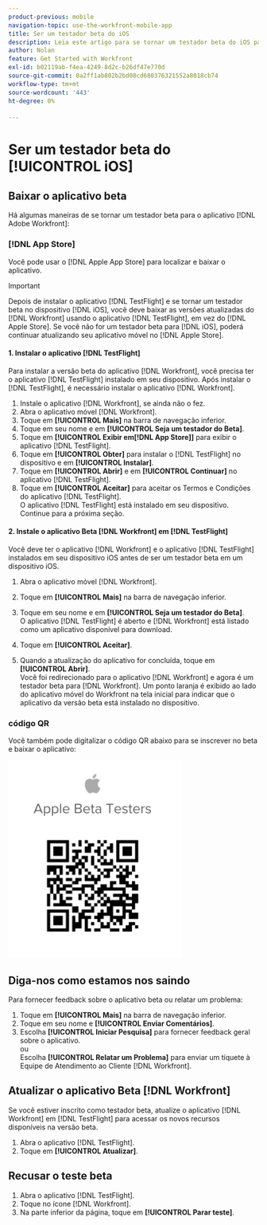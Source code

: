 ```yaml
---
product-previous: mobile
navigation-topic: use-the-workfront-mobile-app
title: Ser um testador beta do iOS
description: Leia este artigo para se tornar um testador beta do iOS para o  [!DNL Adobe Workfront] aplicativo móvel.
author: Nolan
feature: Get Started with Workfront
exl-id: b02119ab-f4ea-4249-8d2c-b26df47e770d
source-git-commit: 0a2ff1ab802b2bd08cd680376321552a8018cb74
workflow-type: tm+mt
source-wordcount: '443'
ht-degree: 0%

---
```


# Ser um testador beta do [!UICONTROL iOS]

## Baixar o aplicativo beta

Há algumas maneiras de se tornar um testador beta para o aplicativo [!DNL Adobe Workfront]:

### [!DNL App Store]

Você pode usar o [!DNL Apple App Store] para localizar e baixar o aplicativo.

>[!IMPORTANT]
>
>Depois de instalar o aplicativo [!DNL TestFlight] e se tornar um testador beta no dispositivo [!DNL iOS], você deve baixar as versões atualizadas do [!DNL Workfront] usando o aplicativo [!DNL TestFlight], em vez do [!DNL Apple Store]. Se você não for um testador beta para [!DNL iOS], poderá continuar atualizando seu aplicativo móvel no [!DNL Apple Store].

#### 1. Instalar o aplicativo [!DNL TestFlight]

Para instalar a versão beta do aplicativo [!DNL Workfront], você precisa ter o aplicativo [!DNL TestFlight] instalado em seu dispositivo. Após instalar o [!DNL TestFlight], é necessário instalar o aplicativo [!DNL Workfront].

1. Instale o aplicativo [!DNL Workfront], se ainda não o fez.
1. Abra o aplicativo móvel [!DNL Workfront].
1. Toque em **[!UICONTROL Mais]** na barra de navegação inferior.
1. Toque em seu nome e em **[!UICONTROL Seja um testador do Beta]**.
1. Toque em **[!UICONTROL Exibir em[!DNL App Store]]** para exibir o aplicativo [!DNL TestFlight].
1. Toque em **[!UICONTROL Obter]** para instalar o [!DNL TestFlight] no dispositivo e em **[!UICONTROL Instalar]**.
1. Toque em **[!UICONTROL Abrir]** e em **[!UICONTROL Continuar]** no aplicativo [!DNL TestFlight].
1. Toque em **[!UICONTROL Aceitar]** para aceitar os Termos e Condições do aplicativo [!DNL TestFlight].\
   O aplicativo [!DNL TestFlight] está instalado em seu dispositivo. Continue para a próxima seção.

#### 2. Instale o aplicativo Beta [!DNL Workfront] em [!DNL TestFlight]

Você deve ter o aplicativo [!DNL Workfront] e o aplicativo [!DNL TestFlight] instalados em seu dispositivo iOS antes de ser um testador beta em um dispositivo iOS.

1. Abra o aplicativo móvel [!DNL Workfront].
1. Toque em **[!UICONTROL Mais]** na barra de navegação inferior.
1. Toque em seu nome e em **[!UICONTROL Seja um testador do Beta]**.\
   O aplicativo [!DNL TestFlight] é aberto e [!DNL Workfront] está listado como um aplicativo disponível para download.

1. Toque em **[!UICONTROL Aceitar]**.
1. Quando a atualização do aplicativo for concluída, toque em **[!UICONTROL Abrir]**.\
   Você foi redirecionado para o aplicativo [!DNL Workfront] e agora é um testador beta para [!DNL Workfront]. Um ponto laranja é exibido ao lado do aplicativo móvel do Workfront na tela inicial para indicar que o aplicativo da versão beta está instalado no dispositivo.

### código QR

Você também pode digitalizar o código QR abaixo para se inscrever no beta e baixar o aplicativo:

![iOS QR code](assets/ios-qr-code-350x397.png)

## Diga-nos como estamos nos saindo

Para fornecer feedback sobre o aplicativo beta ou relatar um problema:

1. Toque em **[!UICONTROL Mais]** na barra de navegação inferior.
1. Toque em seu nome e **[!UICONTROL Enviar Comentários]**.
1. Escolha **[!UICONTROL Iniciar Pesquisa]** para fornecer feedback geral sobre o aplicativo.\
   ou\
   Escolha **[!UICONTROL Relatar um Problema]** para enviar um tíquete à Equipe de Atendimento ao Cliente [!DNL Workfront].

## Atualizar o aplicativo Beta [!DNL Workfront]

Se você estiver inscrito como testador beta, atualize o aplicativo [!DNL Workfront] em [!DNL TestFlight] para acessar os novos recursos disponíveis na versão beta.

1. Abra o aplicativo [!DNL TestFlight].
1. Toque em **[!UICONTROL Atualizar]**.

## Recusar o teste beta

1. Abra o aplicativo [!DNL TestFlight].
1. Toque no ícone [!DNL Workfront].
1. Na parte inferior da página, toque em **[!UICONTROL Parar teste]**.
